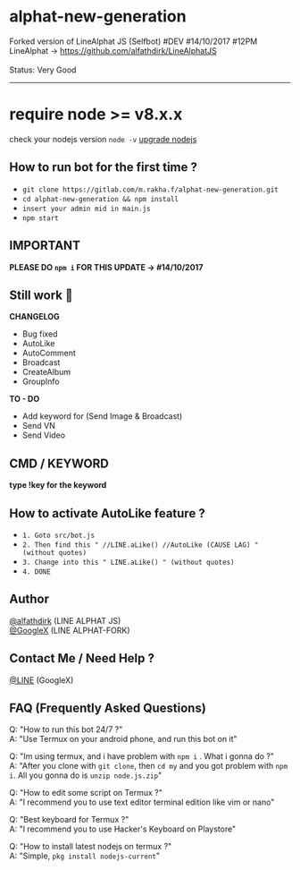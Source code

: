 # alphat-new-generation
Forked version of LineAlphat JS (Selfbot) #DEV #14/10/2017 #12PM
<br>LineAlphat -> https://github.com/alfathdirk/LineAlphatJS<br><br>Status: Very Good

<hr>

# require node >= v8.x.x
check your nodejs version
`node -v`
[upgrade nodejs](https://google.com/)


How to run bot for the first time ?
------
- `git clone https://gitlab.com/m.rakha.f/alphat-new-generation.git`
- `cd alphat-new-generation && npm install`
- `insert your admin mid in main.js`
- `npm start`

IMPORTANT
------
**PLEASE DO `npm i` FOR THIS UPDATE -> #14/10/2017**

Still work :construction_worker:
----
**CHANGELOG**
- Bug fixed
- AutoLike
- AutoComment
- Broadcast
- CreateAlbum
- GroupInfo

**TO - DO**
- Add keyword for (Send Image & Broadcast)
- Send VN
- Send Video

CMD / KEYWORD
------
**type !key for the keyword**

How to activate AutoLike feature ?
------
- `1. Goto src/bot.js`
- `2. Then find this " //LINE.aLike() //AutoLike (CAUSE LAG) " (without quotes)`
- `3. Change into this " LINE.aLike() " (without quotes)`
- `4. DONE`

Author
------
[@alfathdirk](https://instagram.com/alfathdirk) (LINE ALPHAT JS)<br>
[@GoogleX](https://fb.me/m.rakha.f) (LINE ALPHAT-FORK)

Contact Me / Need Help ?
------
[@LINE](http://line.me/ti/p/MB6mnZWbu_) (GoogleX)

FAQ (Frequently Asked Questions)
------
Q: "How to run this bot 24/7 ?"<br>
A: "Use Termux on your android phone, and run this bot on it"<br>

Q: "Im using termux, and i have problem with `npm i` . What i gonna do ?"<br>
A: "After you clone with `git clone`, then `cd my` and you got problem with `npm i`. All you gonna do is `unzip node.js.zip`"<br>

Q: "How to edit some script on Termux ?"<br>
A: "I recommend you to use text editor terminal edition like vim or nano"<br>

Q: "Best keyboard for Termux ?"<br>
A: "I recommend you to use Hacker's Keyboard on Playstore"<br>

Q: "How to install latest nodejs on termux ?"<br>
A: "Simple, `pkg install nodejs-current`"
